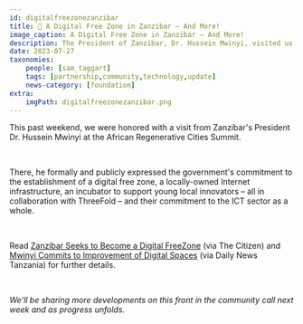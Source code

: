 ```yaml
---
id: digitalfreezonezanzibar
title: 📣 A Digital Free Zone in Zanzibar – And More!
image_caption: A Digital Free Zone in Zanzibar – And More!
description: The President of Zanzibar, Dr. Hussein Mwinyi, visited us this weekend to publicly share our collaborations.
date: 2023-07-27
taxonomies:
    people: [sam_taggart]
    tags: [partnership,community,technology,update]
    news-category: [foundation]
extra:
    imgPath: digitalfreezonezanzibar.png
---
```


This past weekend, we were honored with a visit from Zanzibar's President Dr. Hussein Mwinyi at the African Regenerative Cities Summit.

<br/>

There, he formally and publicly expressed the government's commitment to the establishment of a digital free zone, a locally-owned Internet infrastructure, an incubator to support young local innovators – all in collaboration with ThreeFold – and their commitment to the ICT sector as a whole.

<br/>

Read [Zanzibar Seeks to Become a Digital FreeZone](https://www.thecitizen.co.tz/tanzania/zanzibar/zanzibar-seeks-to-become-digital-freezone--4316150) (via The Citizen) and [Mwinyi Commits to Improvement of Digital Spaces](https://dailynews.co.tz/mwinyi-commits-to-improvement-of-digital-spaces/) (via Daily News Tanzania) for further details.

<br/>

*We'll be sharing more developments on this front in the community call next week and as progress unfolds.*